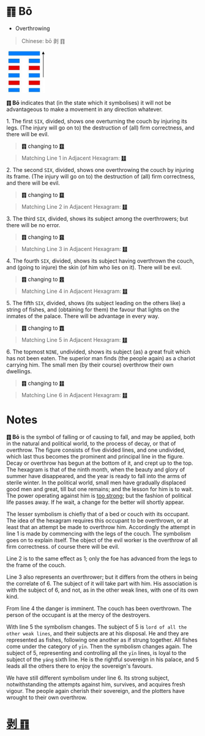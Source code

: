 # ䷖ Bō

* Overthrowing

> Chinese: bō 剥 ䷖

<a id="p-105"/>

<img src="shapes/23.10.png" width="101" alt="剥">

**䷖ Bō** indicates that (in the state which it symbolises) it will not be advantageous to make a movement in any direction whatever.

<a id="p-106"/>

1.<a id="23.1"/> The first `SIX`, divided, shows one overturning the couch by injuring its legs. (The injury will go on to) the destruction of (all) firm correctness, and there will be evil.

> **䷖** changing to [**䷚**](e9a290yi.md)

> Matching Line 1 in Adjacent Hexagram: [**䷗**](e5a48dfu.md#24.1)

2.<a id="23.2"/> The second `SIX`, divided, shows one overthrowing the couch by injuring its frame. (The injury will go on to) the destruction of (all) firm correctness, and there will be evil.

> **䷖** changing to [**䷃**](e89299meng.md)

> Matching Line 2 in Adjacent Hexagram: [**䷗**](e5a48dfu.md#24.2)

3.<a id="23.3"/> The third `SIX`, divided, shows its subject among the overthrowers; but there will be no error.

> **䷖** changing to [**䷳**](e889aegen.md)

> Matching Line 3 in Adjacent Hexagram: [**䷗**](e5a48dfu.md#24.3)

4.<a id="23.4"/> The fourth `SIX`, divided, shows its subject having overthrown the couch, and (going to injure) the skin (of him who lies on it). There will be evil.

> **䷖** changing to [**䷢**](e6998bjin.md)

> Matching Line 4 in Adjacent Hexagram: [**䷗**](e5a48dfu.md#24.4)

5.<a id="23.5"/> The fifth `SIX`, divided, shows (its subject leading on the others like) a string of fishes, and (obtaining for them) the favour that lights on the inmates of the palace. There will be advantage in every way.

> **䷖** changing to [**䷓**](e8a782guan.md)

> Matching Line 5 in Adjacent Hexagram: [**䷗**](e5a48dfu.md#24.5)

6.<a id="23.6"/> The topmost `NINE`, undivided, shows its subject (as) a great fruit which has not been eaten. The superior man finds (the people again) as a chariot carrying him. The small men (by their course) overthrow their own dwellings.

> **䷖** changing to [**䷁**](e59da4kun.md)

> Matching Line 6 in Adjacent Hexagram: [**䷗**](e5a48dfu.md#24.6)

# Notes

**䷖ Bō** is the symbol of falling or of causing to fall, and may be applied, both in the natural and political world, to the process of decay, or that of overthrow. The figure consists of five divided lines, and one undivided, which last thus becomes the prominent and principal line in the figure. Decay or overthrow has begun at the bottom of it, and crept up to the top. The hexagram is that of the ninth month, when the beauty and glory of summer have disappeared, and the year is ready to fall into the arms of sterile winter. In the political world, small men have gradually displaced good men and great, till but one remains; and the lesson for him is to wait. The power operating against him is [too strong](e5a48dfu.md#p-107); but the fashion of political life passes away. If he wait, a change for the better will shortly appear.

The lesser symbolism is chiefly that of a bed or couch with its occupant. The idea of the hexagram requires this occupant to be overthrown, or at least that an attempt be made to overthrow him. Accordingly the attempt in line 1 is made by commencing with the legs of the couch. The symbolism goes on to explain itself. The object of the evil worker is the overthrow of all firm correctness. of course there will be evil.

Line 2 is to the same effect as 1; only the foe has advanced from the legs to the frame of the couch.

Line 3 also represents an overthrower; but it differs from the others in being the correlate of 6. The subject of it will take part with him. His association is with the subject of 6, and not, as in the other weak lines, with one of its own kind.

From line 4 the danger is imminent. The couch has been overthrown. The person of the occupant is at the mercy of the destroyers.

With line 5 the symbolism changes. The subject of 5 is `lord of all the other weak lines`, and their subjects are at his disposal. He and they are represented as fishes, following one another as if strung together. All fishes come under the category of `yīn`. Then the symbolism changes again. The subject of 5, representing and controlling all the `yīn` lines, is loyal to the subject of the `yáng` sixth line. He is the rightful sovereign in his palace, and 5 leads all the others there to enjoy the sovereign's favours.

We have still different symbolism under line 6. Its strong subject, notwithstanding the attempts against him, survives, and acquires fresh vigour. The people again cherish their sovereign, and the plotters have wrought to their own overthrow.

# [剥 ䷖](e589a5bo_cn.md)

